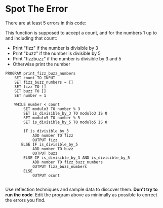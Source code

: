 # Spot The Error

There are at least 5 errors in this code:

This function is supposed to accept a count, and for the numbers 1 up to and including that count:

* Print "fizz" if the number is divisible by 3
* Print "buzz" if the number is divisible by 5
* Print "fizzbuzz" if the number is divisible by 3 and 5
* Otherwise print the number

```
PROGRAM print_fizz_buzz_numbers
    SET count TO INPUT
    SET fizz_buzz_numbers = []
    SET fizz TO []
    SET buzz TO []
    SET number = 1

    WHILE number < count
        SET modulo3 TO number % 3
        SET is_divisible_by_3 TO modulo3 IS 0
        SET modulo5 TO number % 5
        SET is_divisible_by_5 TO modulo5 IS 0

        IF is_divisible_by_3 
            ADD number TO fizz
            OUTPUT fizz
       ELSE IF is_divisible_by_5
            ADD number TO buzz
            OUTPUT buzz
        ELSE IF is_divisible_by_3 AND is_divisible_by_5
            ADD number TO fizz_buzz_numbers
            OUTPUT fizz_buzz_numbers
        ELSE 
            OUTPUT ocunt 
     
```

Use reflection techniques and sample data to discover them. **Don't try to run the code**. Edit the program above as minimally as possible to correct the errors you find.
